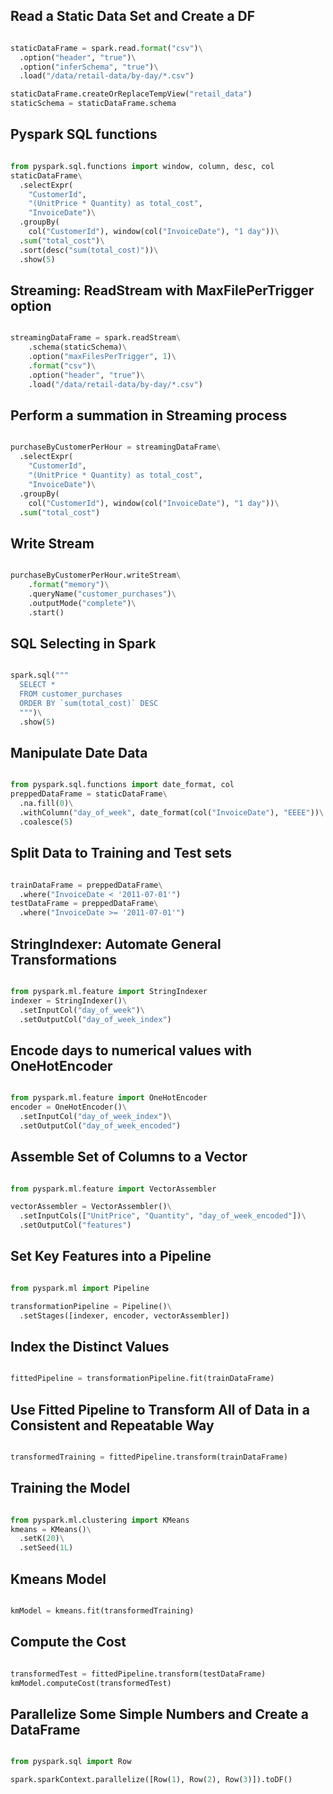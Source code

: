 ## Read a Static Data Set and Create a DF
```python

staticDataFrame = spark.read.format("csv")\
  .option("header", "true")\
  .option("inferSchema", "true")\
  .load("/data/retail-data/by-day/*.csv")

staticDataFrame.createOrReplaceTempView("retail_data")
staticSchema = staticDataFrame.schema


```
## Pyspark SQL functions
```python

from pyspark.sql.functions import window, column, desc, col
staticDataFrame\
  .selectExpr(
    "CustomerId",
    "(UnitPrice * Quantity) as total_cost",
    "InvoiceDate")\
  .groupBy(
    col("CustomerId"), window(col("InvoiceDate"), "1 day"))\
  .sum("total_cost")\
  .sort(desc("sum(total_cost)"))\
  .show(5)


```
## Streaming: ReadStream with MaxFilePerTrigger option
```python

streamingDataFrame = spark.readStream\
    .schema(staticSchema)\
    .option("maxFilesPerTrigger", 1)\
    .format("csv")\
    .option("header", "true")\
    .load("/data/retail-data/by-day/*.csv")


```
## Perform a summation in Streaming process
```python

purchaseByCustomerPerHour = streamingDataFrame\
  .selectExpr(
    "CustomerId",
    "(UnitPrice * Quantity) as total_cost",
    "InvoiceDate")\
  .groupBy(
    col("CustomerId"), window(col("InvoiceDate"), "1 day"))\
  .sum("total_cost")


```
## Write Stream
```python

purchaseByCustomerPerHour.writeStream\
    .format("memory")\
    .queryName("customer_purchases")\
    .outputMode("complete")\
    .start()


```
## SQL Selecting in Spark
```python

spark.sql("""
  SELECT *
  FROM customer_purchases
  ORDER BY `sum(total_cost)` DESC
  """)\
  .show(5)


```
## Manipulate Date Data
```python

from pyspark.sql.functions import date_format, col
preppedDataFrame = staticDataFrame\
  .na.fill(0)\
  .withColumn("day_of_week", date_format(col("InvoiceDate"), "EEEE"))\
  .coalesce(5)


```
## Split Data to Training and Test sets
```python

trainDataFrame = preppedDataFrame\
  .where("InvoiceDate < '2011-07-01'")
testDataFrame = preppedDataFrame\
  .where("InvoiceDate >= '2011-07-01'")


```
## StringIndexer: Automate General Transformations
```python

from pyspark.ml.feature import StringIndexer
indexer = StringIndexer()\
  .setInputCol("day_of_week")\
  .setOutputCol("day_of_week_index")


```
## Encode days to numerical values with OneHotEncoder
```python

from pyspark.ml.feature import OneHotEncoder
encoder = OneHotEncoder()\
  .setInputCol("day_of_week_index")\
  .setOutputCol("day_of_week_encoded")


```
## Assemble Set of Columns to a Vector
```python

from pyspark.ml.feature import VectorAssembler

vectorAssembler = VectorAssembler()\
  .setInputCols(["UnitPrice", "Quantity", "day_of_week_encoded"])\
  .setOutputCol("features")


```
## Set Key Features into a Pipeline
```python

from pyspark.ml import Pipeline

transformationPipeline = Pipeline()\
  .setStages([indexer, encoder, vectorAssembler])


```
## Index the Distinct Values
```python

fittedPipeline = transformationPipeline.fit(trainDataFrame)


```
## Use Fitted Pipeline to Transform All of Data in a Consistent and Repeatable Way
```python

transformedTraining = fittedPipeline.transform(trainDataFrame)


```
## Training the Model
```python

from pyspark.ml.clustering import KMeans
kmeans = KMeans()\
  .setK(20)\
  .setSeed(1L)


```
## Kmeans Model
```python

kmModel = kmeans.fit(transformedTraining)


```
## Compute the Cost
```python

transformedTest = fittedPipeline.transform(testDataFrame)
kmModel.computeCost(transformedTest)

```
## Parallelize Some Simple Numbers and Create a DataFrame
```python

from pyspark.sql import Row

spark.sparkContext.parallelize([Row(1), Row(2), Row(3)]).toDF()
```
